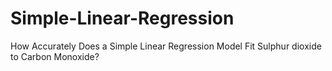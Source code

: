# Simple-Linear-Regression
How Accurately Does a Simple Linear Regression Model Fit Sulphur dioxide to Carbon Monoxide?
